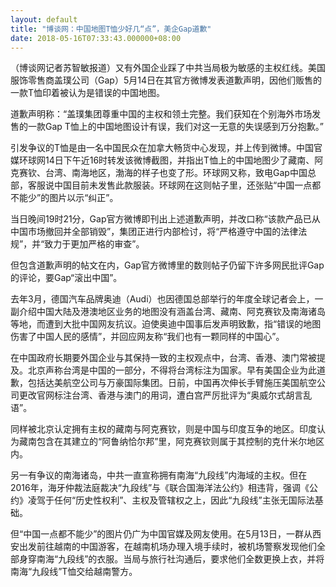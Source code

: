 ```yaml
---
layout: default
title: "博谈网：中国地图T恤少好几“点”，美企Gap道歉"
date: 2018-05-16T07:33:43.000000+08:00
---
```


（博谈网记者苏智敏报道）又有外国企业踩了中共当局极为敏感的主权红线。美国服饰零售商盖璞公司（Gap）5月14日在其官方微博发表道歉声明，因他们贩售的一款T恤印着被认为是错误的中国地图。

道歉声明称：“盖璞集团尊重中国的主权和领土完整。我们获知在个别海外市场发售的一款Gap T恤上的中国地图设计有误，我们对这一无意的失误感到万分抱歉。”

引发争议的T恤是由一名中国民众在加拿大畅货中心发现，并上传到微博。中国官媒环球网14日下午近16时转发该微博截图，并指出T恤上的中国地图少了藏南、阿克赛钦、台湾、南海地区，渤海的样子也变了形。环球网又称，致电Gap中国总部，客服说中国目前未发售此款服装。环球网在这则帖子里，还张贴“中国一点都不能少”的图片以示“纠正”。

当日晚间19时21分，Gap官方微博即刊出上述道歉声明，并改口称“该款产品已从中国市场撤回并全部销毁”，集团正进行内部检讨，将“严格遵守中国的法律法规”，并“致力于更加严格的审查”。

但包含道歉声明的帖文在内，Gap官方微博里的数则帖子仍留下许多网民批评Gap的评论，要Gap“滚出中国”。

去年3月，德国汽车品牌奥迪（Audi）也因德国总部举行的年度全球记者会上，一副介绍中国大陆及港澳地区业务的地图没有涵盖台湾、藏南、阿克赛钦及南海诸岛等地，而遭到大批中国网友抗议。迫使奥迪中国事后发声明致歉，指“错误的地图伤害了中国人民的感情”，并回应网友称“我们也有一颗同样的中国心”。

在中国政府长期要外国企业与其保持一致的主权观点中，台湾、香港、澳门常被提及。北京声称台湾是中国的一部分，不得将台湾标注为国家。早有美国企业为此道歉，包括达美航空公司与万豪国际集团。日前，中国再次伸长手臂施压美国航空公司更改官网标注台湾、香港与澳门的用词，遭白宫严厉批评为“奥威尔式胡言乱语”。

同样被北京认定拥有主权的藏南与阿克赛钦，则是中国与印度互争的地区。印度认为藏南包含在其建立的“阿鲁纳恰尔邦”里，阿克赛钦则属于其控制的克什米尔地区内。

另一有争议的南海诸岛，中共一直宣称拥有南海“九段线”内海域的主权。但在2016年，海牙仲裁法庭裁决“九段线”与《联合国海洋法公约》相违背，强调《公约》凌驾于任何“历史性权利”、主权及管辖权之上，因此“九段线”主张无国际法基础。

但“中国一点都不能少”的图片仍广为中国官媒及网友使用。在5月13日，一群从西安出发前往越南的中国游客，在越南机场办理入境手续时，被机场警察发现他们全部身穿南海“九段线”的衣服。当局与旅行社沟通后，要求他们全数更换上衣，并将南海“九段线”T恤交给越南警方。

